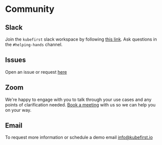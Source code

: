 # Community

## Slack

Join the `kubefirst` slack workspace by following [this link](https://join.slack.com/t/kubefirst/shared_invite/zt-r0r9cfts-OVnH0ooELDLm9n9p2aU7fw). Ask questions in the `#helping-hands` channel.

## Issues

Open an issue or request [here](https://github.com/kubefirst/kubefirst/issues)

## Zoom

We're happy to engage with you to talk through your use cases and any points of clarification needed. [Book a meeting](https://calendly.com/kubefirst/intro) with us so we can help you on your way.

## Email

To request more information or schedule a demo email <info@kubefirst.io>
